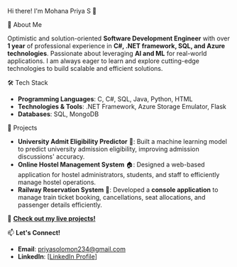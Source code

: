 Hi there! I'm Mohana Priya S 👋

🚀 About Me

Optimistic and solution-oriented **Software Development Engineer** with over **1 year** of professional experience in **C#, .NET framework, SQL, and Azure technologies**. Passionate about leveraging **AI and ML** for real-world applications. I am always eager to learn and explore cutting-edge technologies to build scalable and efficient solutions.

🛠 Tech Stack
- **Programming Languages**: C, C#, SQL, Java, Python, HTML
- **Technologies & Tools**: .NET Framework, Azure Storage Emulator, Flask
- **Databases**: SQL, MongoDB

🎯 Projects
- **University Admit Eligibility Predictor** 🏫: Built a machine learning model to predict university admission eligibility, improving admission discussions' accuracy.
- **Online Hostel Management System** 🏠: Designed a web-based application for hostel administrators, students, and staff to efficiently manage hostel operations.
- **Railway Reservation System** 🚆: Developed a **console application** to manage train ticket booking, cancellations, seat allocations, and passenger details efficiently.

🔗 **[Check out my live projects!](#)**

📫 **Let's Connect!**
- **Email**: priyasolomon234@gmail.com
- **LinkedIn**: [[LinkedIn Profile](https://www.linkedin.com/in/mohana-priya-s-21059a20b?utm_source=share&utm_campaign=share_via&utm_content=profile&utm_medium=android_app)]
